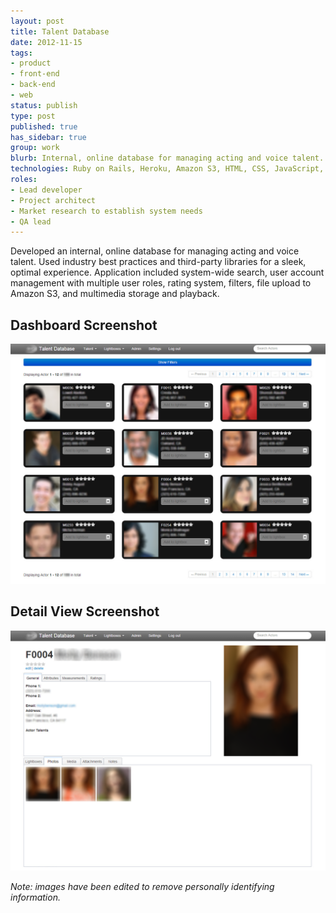 ```yaml
---
layout: post
title: Talent Database
date: 2012-11-15
tags:
- product
- front-end
- back-end
- web
status: publish
type: post
published: true
has_sidebar: true
group: work
blurb: Internal, online database for managing acting and voice talent. Application included system-wide search, user account management with multiple user roles, rating system, filters, file upload to Amazon S3, and multimedia storage and playback.
technologies: Ruby on Rails, Heroku, Amazon S3, HTML, CSS, JavaScript, jQuery, PostgreSQL, Twitter Bootstrap
roles:
- Lead developer
- Project architect
- Market research to establish system needs
- QA lead
---
```

Developed an internal, online database for managing acting and voice talent. Used industry best practices and third-party libraries for a sleek, optimal experience. Application included system-wide search, user account management with multiple user roles, rating system, filters, file upload to Amazon S3, and multimedia storage and playback.

## Dashboard Screenshot
![Talent database grid view](/assets/images/talent-db-1.png)

## Detail View Screenshot
![Talent database detail view](/assets/images/talent-db-2.png)

*Note: images have been edited to remove personally identifying information.*
